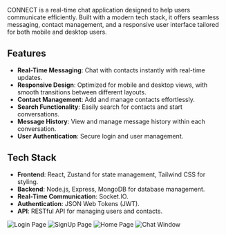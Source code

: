 CONNECT is a real-time chat application designed to help users communicate efficiently. Built with a modern tech stack, it offers seamless messaging, contact management, and a responsive user interface tailored for both mobile and desktop users.

## Features
- **Real-Time Messaging**: Chat with contacts instantly with real-time updates.
- **Responsive Design**: Optimized for mobile and desktop views, with smooth transitions between different layouts.
- **Contact Management**: Add and manage contacts effortlessly.
- **Search Functionality**: Easily search for contacts and start conversations.
- **Message History**: View and manage message history within each conversation.
- **User Authentication**: Secure login and user management.

## Tech Stack
- **Frontend**: React, Zustand for state management, Tailwind CSS for styling.
- **Backend**: Node.js, Express, MongoDB for database management.
- **Real-Time Communication**: Socket.IO.
- **Authentication**: JSON Web Tokens (JWT).
- **API**: RESTful API for managing users and contacts.



![Login Page](https://github.com/user-attachments/assets/49b53cdd-7de8-42ec-9640-7d80afc18a41)
![SignUp Page](https://github.com/user-attachments/assets/365eeb7a-f135-45d2-909a-ecd3b20e2f40)
![Home Page](https://github.com/user-attachments/assets/f9eb97c6-32fa-496f-9ddf-5eec00326605)
![Chat Window](https://github.com/user-attachments/assets/07ed415d-7734-4988-a385-754688c55a9c)
